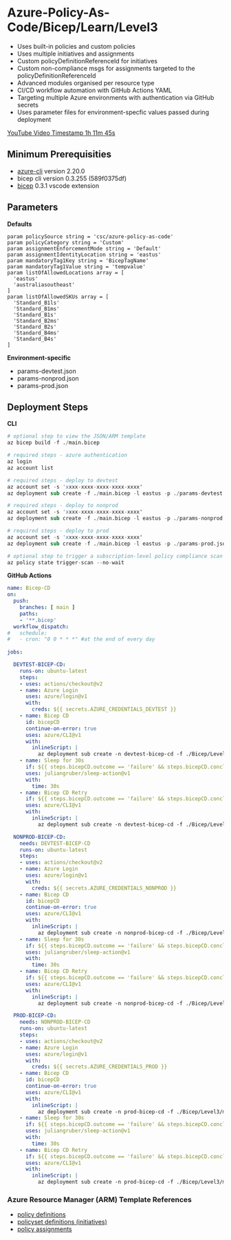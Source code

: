# Azure-Policy-As-Code/Bicep/Learn/Level3

* Uses built-in policies and custom policies
* Uses multiple initiatives and assignments
* Custom policyDefinitionReferenceId for initiatives
* Custom non-compliance msgs for assignments targeted to the policyDefinitionReferenceId
* Advanced modules organised per resource type
* CI/CD workflow automation with GitHub Actions YAML
* Targeting multiple Azure environments with authentication via GitHub secrets
* Uses parameter files for environment-specfic values passed during deployment

[YouTube Video Timestamp 1h 11m 45s](https://www.youtube.com/watch?v=qpnMJXw6pIg&t=1h11m45s)

## Minimum Prerequisities

* [azure-cli](https://docs.microsoft.com/en-us/cli/azure/install-azure-cli) version 2.20.0
* bicep cli version 0.3.255 (589f0375df)
* [bicep](https://marketplace.visualstudio.com/items?itemName=ms-azuretools.vscode-bicep) 0.3.1 vscode extension

## Parameters

**Defaults**
```bicep
param policySource string = 'csc/azure-policy-as-code'
param policyCategory string = 'Custom'
param assignmentEnforcementMode string = 'Default'
param assignmentIdentityLocation string = 'eastus'
param mandatoryTag1Key string = 'BicepTagName'
param mandatoryTag1Value string = 'tempvalue'
param listOfAllowedLocations array = [
  'eastus'
  'australiasoutheast'
]
param listOfAllowedSKUs array = [
  'Standard_B1ls'
  'Standard_B1ms'
  'Standard_B1s'
  'Standard_B2ms'
  'Standard_B2s'
  'Standard_B4ms'
  'Standard_B4s'
]
```

**Environment-specific**
* params-devtest.json
* params-nonprod.json
* params-prod.json

## Deployment Steps

**CLI**
```s
# optional step to view the JSON/ARM template
az bicep build -f ./main.bicep

# required steps - azure authentication
az login
az account list

# required steps - deploy to devtest
az account set -s 'xxxx-xxxx-xxxx-xxxx-xxxx'
az deployment sub create -f ./main.bicep -l eastus -p ./params-devtest.json

# required steps - deploy to nonprod
az account set -s 'xxxx-xxxx-xxxx-xxxx-xxxx'
az deployment sub create -f ./main.bicep -l eastus -p ./params-nonprod.json

# required steps - deploy to prod
az account set -s 'xxxx-xxxx-xxxx-xxxx-xxxx'
az deployment sub create -f ./main.bicep -l eastus -p ./params-prod.json

# optional step to trigger a subscription-level policy compliance scan (uses current sub context)
az policy state trigger-scan --no-wait
```

**GitHub Actions**
```yaml
name: Bicep-CD
on:
  push:
    branches: [ main ]
    paths:
    - '**.bicep'
  workflow_dispatch:
#   schedule:
#   - cron: "0 0 * * *" #at the end of every day
    
jobs:

  DEVTEST-BICEP-CD:
    runs-on: ubuntu-latest
    steps:
    - uses: actions/checkout@v2
    - name: Azure Login
      uses: azure/login@v1
      with:
        creds: ${{ secrets.AZURE_CREDENTIALS_DEVTEST }}
    - name: Bicep CD
      id: bicepCD
      continue-on-error: true
      uses: azure/CLI@v1
      with:
        inlineScript: |
          az deployment sub create -n devtest-bicep-cd -f ./Bicep/Level3/main.bicep -l eastus -p ./Bicep/Level3/params-devtest.json -o none
    - name: Sleep for 30s
      if: ${{ steps.bicepCD.outcome == 'failure' && steps.bicepCD.conclusion == 'success' }}
      uses: juliangruber/sleep-action@v1
      with:
        time: 30s
    - name: Bicep CD Retry
      if: ${{ steps.bicepCD.outcome == 'failure' && steps.bicepCD.conclusion == 'success' }}
      uses: azure/CLI@v1
      with:
        inlineScript: |
          az deployment sub create -n devtest-bicep-cd -f ./Bicep/Level3/main.bicep -l eastus -p ./Bicep/Level3/params-devtest.json -o none

  NONPROD-BICEP-CD:
    needs: DEVTEST-BICEP-CD
    runs-on: ubuntu-latest
    steps:
    - uses: actions/checkout@v2
    - name: Azure Login
      uses: azure/login@v1
      with:
        creds: ${{ secrets.AZURE_CREDENTIALS_NONPROD }}
    - name: Bicep CD
      id: bicepCD
      continue-on-error: true
      uses: azure/CLI@v1
      with:
        inlineScript: |
          az deployment sub create -n nonprod-bicep-cd -f ./Bicep/Level3/main.bicep -l eastus -p ./Bicep/Level3/params-nonprod.json -o none
    - name: Sleep for 30s
      if: ${{ steps.bicepCD.outcome == 'failure' && steps.bicepCD.conclusion == 'success' }}
      uses: juliangruber/sleep-action@v1
      with:
        time: 30s
    - name: Bicep CD Retry
      if: ${{ steps.bicepCD.outcome == 'failure' && steps.bicepCD.conclusion == 'success' }}
      uses: azure/CLI@v1
      with:
        inlineScript: |
          az deployment sub create -n nonprod-bicep-cd -f ./Bicep/Level3/main.bicep -l eastus -p ./Bicep/Level3/params-nonprod.json -o none

  PROD-BICEP-CD:
    needs: NONPROD-BICEP-CD
    runs-on: ubuntu-latest
    steps:
    - uses: actions/checkout@v2
    - name: Azure Login
      uses: azure/login@v1
      with:
        creds: ${{ secrets.AZURE_CREDENTIALS_PROD }}
    - name: Bicep CD
      id: bicepCD
      continue-on-error: true
      uses: azure/CLI@v1
      with:
        inlineScript: |
          az deployment sub create -n prod-bicep-cd -f ./Bicep/Level3/main.bicep -l eastus -p ./Bicep/Level3/params-prod.json -o none
    - name: Sleep for 30s
      if: ${{ steps.bicepCD.outcome == 'failure' && steps.bicepCD.conclusion == 'success' }}
      uses: juliangruber/sleep-action@v1
      with:
        time: 30s
    - name: Bicep CD Retry
      if: ${{ steps.bicepCD.outcome == 'failure' && steps.bicepCD.conclusion == 'success' }}
      uses: azure/CLI@v1
      with:
        inlineScript: |
          az deployment sub create -n prod-bicep-cd -f ./Bicep/Level3/main.bicep -l eastus -p ./Bicep/Level3/params-prod.json -o none
```

### Azure Resource Manager (ARM) Template References

* [policy definitions](https://docs.microsoft.com/en-us/azure/templates/microsoft.authorization/policydefinitions?tabs=json)
* [policyset definitions (initiatives)](https://docs.microsoft.com/en-us/azure/templates/microsoft.authorization/policysetdefinitions?tabs=json)
* [policy assignments](https://docs.microsoft.com/en-us/azure/templates/microsoft.authorization/policyassignments?tabs=json)
